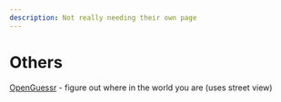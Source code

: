 ```yaml
---
description: Not really needing their own page
---
```


# Others

[OpenGuessr](https://openguessr.com/) - figure out where in the world you are (uses street view)

